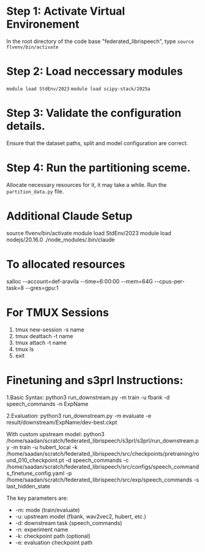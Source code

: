# Step 1: Activate Virtual Environement
In the root directory of the code base "federated_librispeech", type `source flvenv/bin/activate`

# Step 2: Load neccessary modules
`module load StdEnv/2023`
`module load scipy-stack/2025a`

# Step 3: Validate the configuration details.
Ensure that the dataset paths, split and model configuration are correct.

# Step 4: Run the partitioning sceme.
Allocate necessary resources for it, it may take a while.
Run the `partition_data.py` file.

# Additional Claude Setup
source flvenv/bin/activate
module load StdEnv/2023
module load nodejs/20.16.0
./node_modules/.bin/claude

# To allocated resources
salloc --account=def-aravila --time=6:00:00 --mem=64G --cpus-per-task=8 --gres=gpu:1 

# For TMUX Sessions 
1. tmux new-session -s name
2. tmux deattach -t name
3. tmux attach -t name
4. tmux ls
5. exit

# Finetuning and s3prl Instructions:

1.Basic Syntax: python3 run_downstream.py -m train -u fbank -d speech_commands -n ExpName

2.Evaluation: python3 run_downstream.py -m evaluate -e result/downstream/ExpName/dev-best.ckpt

With custom upstream model: python3 /home/saadan/scratch/federated_librispeech/s3prl/s3prl/run_downstream.py -m train -u hubert_local -k /home/saadan/scratch/federated_librispeech/src/checkpoints/pretraining/round_010_checkpoint.pt -d  speech_commands -c /home/saadan/scratch/federated_librispeech/src/configs/speech_commands_finetune_config.yaml -p /home/saadan/scratch/federated_librispeech/src/exp/speech_commands -s last_hidden_state

The key parameters are:
- -m: mode (train/evaluate)
- -u: upstream model (fbank, wav2vec2, hubert, etc.)
- -d: downstream task (speech_commands)
- -n: experiment name
- -k: checkpoint path (optional)
- -e: evaluation checkpoint path
